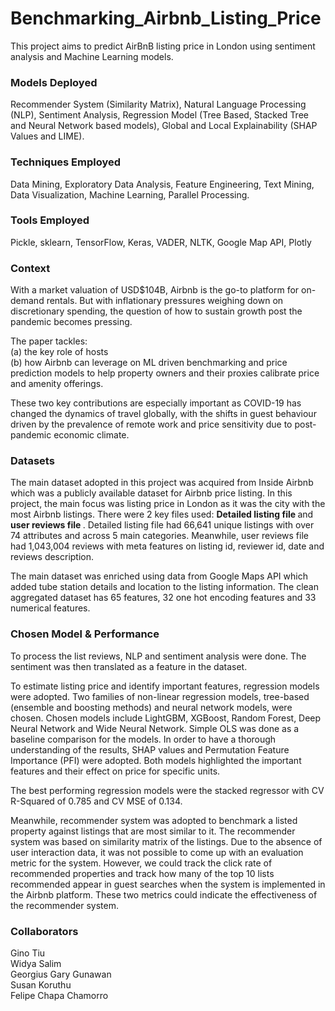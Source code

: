 # Benchmarking_Airbnb_Listing_Price
This project aims to predict AirBnB listing price in London using sentiment analysis and Machine Learning models.

### Models Deployed
Recommender System (Similarity Matrix), Natural Language Processing (NLP), Sentiment Analysis, Regression Model (Tree Based, Stacked Tree and Neural Network based models), Global and Local Explainability (SHAP Values and LIME).

### Techniques Employed
Data Mining, Exploratory Data Analysis, Feature Engineering, Text Mining, Data Visualization, Machine Learning, Parallel Processing.

### Tools Employed
Pickle, sklearn, TensorFlow, Keras, VADER, NLTK, Google Map API, Plotly

### Context
With a market valuation of USD$104B, Airbnb is the go-to platform for on-demand rentals. But with inflationary pressures weighing down on discretionary spending, the question of how to sustain growth post the pandemic becomes pressing. <br> 

The paper tackles: <br>
(a) the key role of hosts <br>
(b) how Airbnb can leverage on ML driven benchmarking and price prediction models to help property owners and their proxies calibrate price and amenity offerings.<br>

These two key contributions are especially important as COVID-19 has changed the dynamics of travel globally, with the shifts in guest behaviour driven by the prevalence of remote work and price sensitivity due to post-pandemic economic climate.

### Datasets
The main dataset adopted in this project was acquired from Inside Airbnb which was a publicly available dataset for Airbnb price listing. In this project, the main focus was listing price in London as it was the city with the most Airbnb listings. There were 2 key files used: <strong> Detailed listing file </strong> and <strong> user reviews file </strong>. Detailed listing file had 66,641 unique listings with over 74 attributes and across 5 main categories. Meanwhile, user reviews file had 1,043,004 reviews with meta features on listing id, reviewer id, date and reviews description. <br>

The main dataset was enriched using data from Google Maps API which added tube station details and location to the listing information. The clean aggregated dataset has 65 features, 32 one hot encoding features and 33 numerical features. <br>

### Chosen Model & Performance
To process the list reviews, NLP and sentiment analysis were done. The sentiment was then translated as a feature in the dataset. <br>

To estimate listing price and identify important features, regression models were adopted. Two families of non-linear regression models, tree-based (ensemble and boosting methods) and neural network models, were chosen. Chosen models include LightGBM, XGBoost, Random Forest, Deep Neural Network and Wide Neural Network. Simple OLS was done as a baseline comparison for the models. In order to have a thorough understanding of the results, SHAP values and Permutation Feature Importance (PFI) were adopted. Both models highlighted the important features and their effect on price for specific units. <br>

The best performing regression models were the stacked regressor with CV R-Squared of 0.785 and CV MSE of 0.134. <br>

Meanwhile, recommender system was adopted to benchmark a listed property against listings that are most similar to it. The recommender system was based on similarity matrix of the listings. Due to the absence of user interaction data, it was not possible to come up with an evaluation metric for the system. However, we could track the click rate of recommended properties and track how many of the top 10 lists recommended appear in guest searches when the system is implemented in the Airbnb platform. These two metrics could indicate the effectiveness of the recommender system.

### Collaborators
Gino Tiu <br>
Widya Salim <br>
Georgius Gary Gunawan <br>
Susan Koruthu <br>
Felipe Chapa Chamorro
